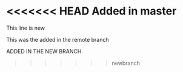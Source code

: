 <<<<<<< HEAD
Added in master
=======
This line is new 

This was the added in the remote branch

ADDED IN THE NEW BRANCH


>>>>>>> newbranch
